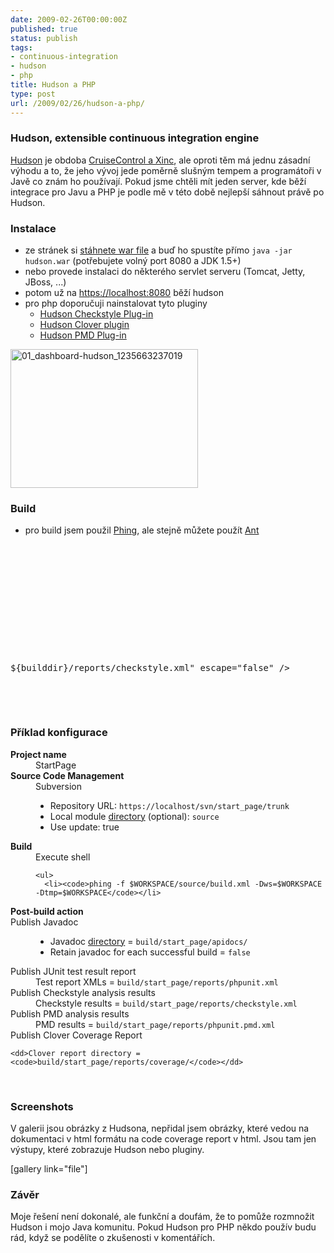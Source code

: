```yaml
---
date: 2009-02-26T00:00:00Z
published: true
status: publish
tags:
- continuous-integration
- hudson
- php
title: Hudson a PHP
type: post
url: /2009/02/26/hudson-a-php/
---
```


<h3>Hudson, extensible continuous integration engine</h3>
<a href="https://hudson.dev.java.net/">Hudson</a> je obdoba <a href="https://blog.prskavec.net/category/continuous-integration/">CruiseControl a Xinc</a>, ale oproti těm má jednu zásadní výhodu a to, že jeho vývoj jede poměrně slušným tempem a programátoři v Javě co znám ho používají. Pokud jsme chtěli mít jeden server, kde běží integrace pro Javu a PHP je podle mě v této době nejlepší sáhnout právě po Hudson.
<h3>Instalace</h3>
<ul>
	<li>ze stránek si <a href="https://hudson.gotdns.com/latest/hudson.war">stáhnete war file</a> a buď ho spustíte přímo <code>java -jar hudson.war</code> (potřebujete volný port 8080 a JDK 1.5+)</li>
	<li>nebo provede instalaci do některého servlet serveru (Tomcat, Jetty, JBoss, ...)</li>
	<li>potom už na <a href="https://localhost:8080">https://localhost:8080</a> běží hudson</li>
	<li>pro php doporučuji nainstalovat tyto pluginy
<ul>
	<li><a href="https://hudson.gotdns.com/wiki/display/HUDSON/Checkstyle+Plugin">Hudson Checkstyle Plug-in</a></li>
	<li><a href="https://wiki.hudson-ci.org/display/HUDSON/Clover+Plugin">Hudson Clover plugin</a></li>
	<li><a href="https://wiki.hudson-ci.org/display/HUDSON/PMD+Plugin">Hudson PMD Plug-in</a></li>
</ul>
</li>
</ul>
<a href="https://blog.prskavec.net/wp-content/uploads/2009/02/01_dashboard-hudson_1235663237019.png"><img class="aligncenter size-medium wp-image-370" src="https://blog.prskavec.net/wp-content/uploads/2009/02/01_dashboard-hudson_1235663237019-300x222.png" alt="01_dashboard-hudson_1235663237019" width="300" height="222" /></a>
<h3>Build</h3>
<ul>
	<li>pro build jsem použil <a href="https://phing.info">Phing</a>, ale stejně můžete použít <a href="https://ant.apache.org">Ant</a></li>
</ul>
<pre>

<!-- $Id: build.xml 102 2009-02-26 14:39:10Z abtris $ -->






<!-- Main Target -->


<!-- Create dirs -->



<!-- PHP API Documentation -->






<!-- PHP CodeSniffer -->
 ${builddir}/reports/checkstyle.xml" escape="false" /&gt;

<!-- PHPUnit -->



</pre>

<h3>Příklad konfigurace</h3>
<dl>
	<dt><strong>Project name</strong></dt>
       <dd>StartPage</dd>
	<dt><strong>Source Code Management</strong></dt>
<dd>Subversion
<ul>
    <li>Repository URL: <code>https://localhost/svn/start_page/trunk</code></li>
    <li>Local module <a href="https://www.directorydomain.org/">directory</a> (optional): <code>source</code></li>
    <li>Use update: true</li>
</ul>
</dd>
<dt><strong>Build</strong></dt>
<dd>Execute shell

    <ul>
      <li><code>phing -f $WORKSPACE/source/build.xml -Dws=$WORKSPACE -Dtmp=$WORKSPACE</code></li>
</ul>
</dd>

<dt><strong>Post-build action</strong></dt>

<dt>Publish Javadoc</dt>
<dd>
    <ul>
      <li>Javadoc <a href="https://www.directorydomain.org/">directory</a> = <code>build/start_page/apidocs/</code></li>
     <li>Retain javadoc for each successful build = <code>false</code></li>
   </ul>
</dd>
<dt>Publish JUnit test result report</dt>
<dd>Test report XMLs = <code>build/start_page/reports/phpunit.xml</code></dd>

<dt>Publish Checkstyle analysis results</dt>
<dd>Checkstyle results = <code>build/start_page/reports/checkstyle.xml</code></dd>

<dt>Publish PMD analysis results</dt>


<dd>PMD results = <code>build/start_page/reports/phpunit.pmd.xml</code></dd>

<dt>Publish Clover Coverage Report</dt>

    <dd>Clover report directory = <code>build/start_page/reports/coverage/</code></dd>

</dl>
<br />
<h3>Screenshots</h3>
V galerii jsou obrázky z Hudsona, nepřidal jsem obrázky, které vedou na dokumentaci v html formátu na code coverage report v html. Jsou tam jen výstupy, které zobrazuje Hudson nebo pluginy.

[gallery link="file"]

<h3>Závěr</h3>
Moje řešení není dokonalé, ale funkční a doufám, že to pomůže rozmnožit Hudson i mojo Java komunitu. Pokud Hudson pro PHP někdo použív budu rád, když se podělíte o zkušenosti v komentářích.
